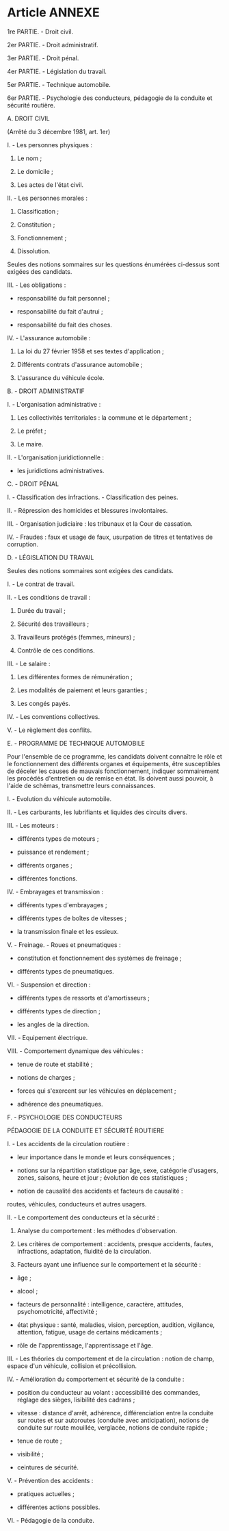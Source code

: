 # Article ANNEXE

1re PARTIE. - Droit civil.

2er PARTIE. - Droit administratif.

3er PARTIE. - Droit pénal.

4er PARTIE. - Législation du travail.

5er PARTIE. - Technique automobile.

6er PARTIE. - Psychologie des conducteurs, pédagogie de la conduite et sécurité routière.

A. DROIT CIVIL

(Arrêté du 3 décembre 1981, art. 1er)

I. - Les personnes physiques :

1. Le nom ;

2. Le domicile ;

3. Les actes de l'état civil.

II. - Les personnes morales :

1. Classification ;

2. Constitution ;

3. Fonctionnement ;

4. Dissolution.

Seules des notions sommaires sur les questions énumérées ci-dessus sont exigées des candidats.

III. - Les obligations :

- responsabilité du fait personnel ;

- responsabilité du fait d'autrui ;

- responsabilité du fait des choses.

IV. - L'assurance automobile :

1. La loi du 27 février 1958 et ses textes d'application ;

2. Différents contrats d'assurance automobile ;

3. L'assurance du véhicule école.

B. - DROIT ADMINISTRATIF

I. - L'organisation administrative :

1. Les collectivités territoriales : la commune et le département ;

2. Le préfet ;

3. Le maire.

II. - L'organisation juridictionnelle :

- les juridictions administratives.

C. - DROIT PÉNAL

I. - Classification des infractions. - Classification des peines.

II. - Répression des homicides et blessures involontaires.

III. - Organisation judiciaire : les tribunaux et la Cour de cassation.

IV. - Fraudes : faux et usage de faux, usurpation de titres et tentatives de corruption.

D. - LÉGISLATION DU TRAVAIL

Seules des notions sommaires sont exigées des candidats.

I. - Le contrat de travail.

II. - Les conditions de travail :

1. Durée du travail ;

2. Sécurité des travailleurs ;

3. Travailleurs protégés (femmes, mineurs) ;

4. Contrôle de ces conditions.

III. - Le salaire :

1. Les différentes formes de rémunération ;

2. Les modalités de paiement et leurs garanties ;

3. Les congés payés.

IV. - Les conventions collectives.

V. - Le règlement des conflits.

E. - PROGRAMME DE TECHNIQUE AUTOMOBILE

Pour l'ensemble de ce programme, les candidats doivent connaître le rôle et le fonctionnement des différents organes et équipements, être susceptibles de déceler les causes de mauvais fonctionnement, indiquer sommairement les procédés d'entretien ou de remise en état. Ils doivent aussi pouvoir, à l'aide de schémas, transmettre leurs connaissances.

I. - Evolution du véhicule automobile.

II. - Les carburants, les lubrifiants et liquides des circuits divers.

III. - Les moteurs :

- différents types de moteurs ;

- puissance et rendement ;

- différents organes ;

- différentes fonctions.

IV. - Embrayages et transmission :

- différents types d'embrayages ;

- différents types de boîtes de vitesses ;

- la transmission finale et les essieux.

V. - Freinage. - Roues et pneumatiques :

- constitution et fonctionnement des systèmes de freinage ;

- différents types de pneumatiques.

VI. - Suspension et direction :

- différents types de ressorts et d'amortisseurs ;

- différents types de direction ;

- les angles de la direction.

VII. - Equipement électrique.

VIII. - Comportement dynamique des véhicules :

- tenue de route et stabilité ;

- notions de charges ;

- forces qui s'exercent sur les véhicules en déplacement ;

- adhérence des pneumatiques.

F. - PSYCHOLOGIE DES CONDUCTEURS

PÉDAGOGIE DE LA CONDUITE ET SÉCURITÉ ROUTIERE

I.  - Les accidents de la circulation routière :

- leur importance dans le monde et leurs conséquences ;

- notions sur la répartition statistique par âge, sexe, catégorie d'usagers, zones, saisons, heure et jour ; évolution de ces statistiques ;

- notion de causalité des accidents et facteurs de causalité :

routes, véhicules, conducteurs et autres usagers.

II. - Le comportement des conducteurs et la sécurité :

1. Analyse du comportement : les méthodes d'observation.

2. Les critères de comportement : accidents, presque accidents, fautes, infractions, adaptation, fluidité de la circulation.

3. Facteurs  ayant  une  influence  sur  le  comportement  et  la sécurité :

- âge ;

- alcool ;

- facteurs de personnalité : intelligence, caractère, attitudes, psychomotricité, affectivité ;

- état physique : santé, maladies, vision, perception, audition, vigilance, attention, fatigue, usage de certains médicaments ;

- rôle de l'apprentissage, l'apprentissage et l'âge.

III. - Les théories du comportement et de la circulation : notion de champ, espace d'un véhicule, collision et précollision.

IV. - Amélioration du comportement et sécurité de la conduite :

- position du conducteur au volant : accessibilité des commandes, réglage des sièges, lisibilité des cadrans ;

- vitesse : distance d'arrêt, adhérence, différenciation entre la conduite sur routes et sur autoroutes (conduite avec anticipation), notions de conduite sur route mouillée, verglacée, notions de conduite rapide ;

- tenue de route ;

- visibilité ;

- ceintures de sécurité.

V. - Prévention des accidents :

- pratiques actuelles ;

- différentes actions possibles.

VI. - Pédagogie de la conduite.
